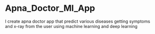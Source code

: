 # Apna_Doctor_Ml_App
I create apna doctor app that predict various diseases getting symptoms and x-ray from the user using machine learning and deep learning

